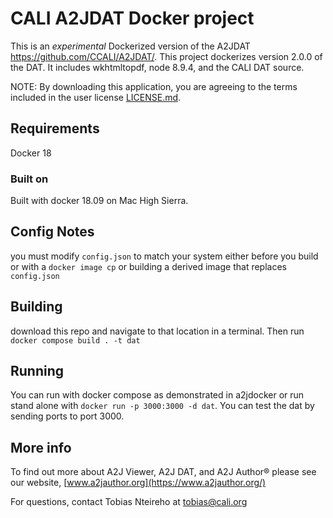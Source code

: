 # CALI A2JDAT Docker project
This is an *experimental* Dockerized version of the A2JDAT
https://github.com/CCALI/A2JDAT/. This project dockerizes version 2.0.0 of the DAT.  It includes wkhtmltopdf, node 8.9.4, and the CALI DAT source.

NOTE: By downloading this application, you are agreeing to the terms included in the user license [LICENSE.md](https://github.com/CCALI/A2JDAT/blob/master/LICENSE.md).


## Requirements
Docker 18

### Built on
Built with docker 18.09 on Mac High Sierra.

## Config Notes
you must modify `config.json` to match your system either before you build or with a `docker image cp` or building a derived image that replaces `config.json`

## Building
download this repo and navigate to that location in a terminal.
Then run `docker compose build . -t dat`

## Running
You can run with docker compose as demonstrated in a2jdocker or run stand alone with `docker run -p 3000:3000 -d dat`. You can test the dat by sending ports to port 3000.

## More info

To find out more about A2J Viewer, A2J DAT, and A2J Author® please see our website, [www.a2jauthor.org](https://www.a2jauthor.org/)

For questions, contact Tobias Nteireho at tobias@cali.org

